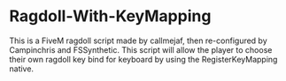 # Ragdoll-With-KeyMapping
This is a FiveM ragdoll script made by callmejaf, then re-configured by Campinchris and FSSynthetic. This script will allow the player to choose their own ragdoll key bind for keyboard by using the RegisterKeyMapping native.

